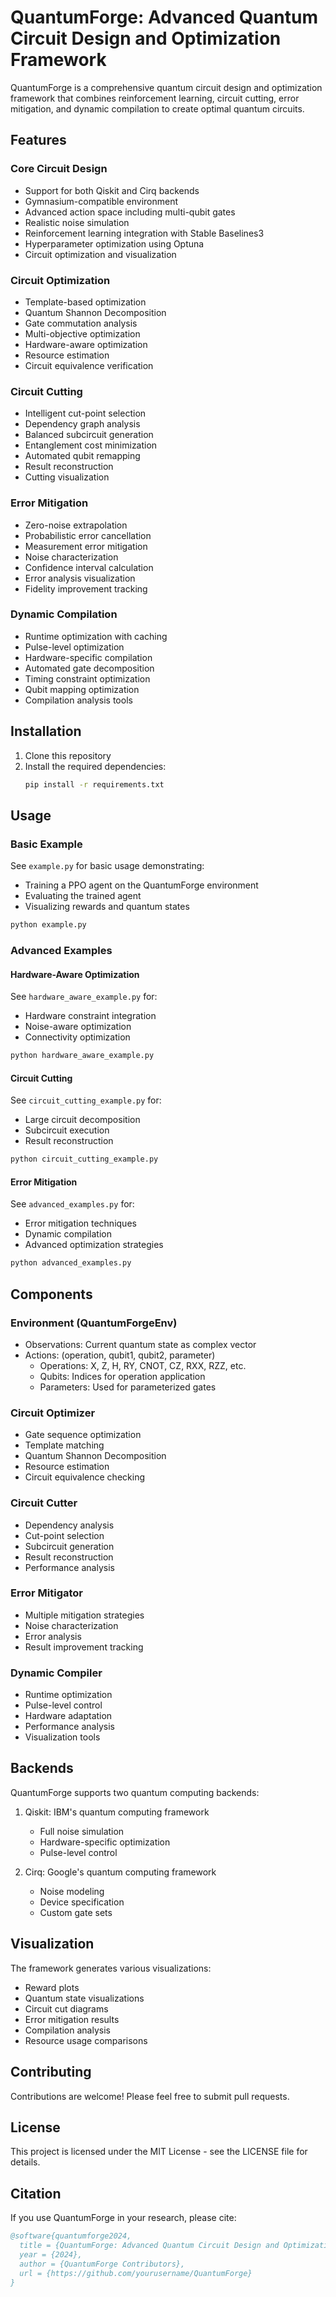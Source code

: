 # QuantumForge: Advanced Quantum Circuit Design and Optimization Framework

QuantumForge is a comprehensive quantum circuit design and optimization framework that combines reinforcement learning, circuit cutting, error mitigation, and dynamic compilation to create optimal quantum circuits.

## Features

### Core Circuit Design
- Support for both Qiskit and Cirq backends
- Gymnasium-compatible environment
- Advanced action space including multi-qubit gates
- Realistic noise simulation
- Reinforcement learning integration with Stable Baselines3
- Hyperparameter optimization using Optuna
- Circuit optimization and visualization

### Circuit Optimization
- Template-based optimization
- Quantum Shannon Decomposition
- Gate commutation analysis
- Multi-objective optimization
- Hardware-aware optimization
- Resource estimation
- Circuit equivalence verification

### Circuit Cutting
- Intelligent cut-point selection
- Dependency graph analysis
- Balanced subcircuit generation
- Entanglement cost minimization
- Automated qubit remapping
- Result reconstruction
- Cutting visualization

### Error Mitigation
- Zero-noise extrapolation
- Probabilistic error cancellation
- Measurement error mitigation
- Noise characterization
- Confidence interval calculation
- Error analysis visualization
- Fidelity improvement tracking

### Dynamic Compilation
- Runtime optimization with caching
- Pulse-level optimization
- Hardware-specific compilation
- Automated gate decomposition
- Timing constraint optimization
- Qubit mapping optimization
- Compilation analysis tools

## Installation

1. Clone this repository
2. Install the required dependencies:
   ```bash
   pip install -r requirements.txt
   ```

## Usage

### Basic Example
See `example.py` for basic usage demonstrating:
- Training a PPO agent on the QuantumForge environment
- Evaluating the trained agent
- Visualizing rewards and quantum states

```bash
python example.py
```

### Advanced Examples

#### Hardware-Aware Optimization
See `hardware_aware_example.py` for:
- Hardware constraint integration
- Noise-aware optimization
- Connectivity optimization

```bash
python hardware_aware_example.py
```

#### Circuit Cutting
See `circuit_cutting_example.py` for:
- Large circuit decomposition
- Subcircuit execution
- Result reconstruction

```bash
python circuit_cutting_example.py
```

#### Error Mitigation
See `advanced_examples.py` for:
- Error mitigation techniques
- Dynamic compilation
- Advanced optimization strategies

```bash
python advanced_examples.py
```

## Components

### Environment (QuantumForgeEnv)
- Observations: Current quantum state as complex vector
- Actions: (operation, qubit1, qubit2, parameter)
  - Operations: X, Z, H, RY, CNOT, CZ, RXX, RZZ, etc.
  - Qubits: Indices for operation application
  - Parameters: Used for parameterized gates

### Circuit Optimizer
- Gate sequence optimization
- Template matching
- Quantum Shannon Decomposition
- Resource estimation
- Circuit equivalence checking

### Circuit Cutter
- Dependency analysis
- Cut-point selection
- Subcircuit generation
- Result reconstruction
- Performance analysis

### Error Mitigator
- Multiple mitigation strategies
- Noise characterization
- Error analysis
- Result improvement tracking

### Dynamic Compiler
- Runtime optimization
- Pulse-level control
- Hardware adaptation
- Performance analysis
- Visualization tools

## Backends

QuantumForge supports two quantum computing backends:

1. Qiskit: IBM's quantum computing framework
   - Full noise simulation
   - Hardware-specific optimization
   - Pulse-level control

2. Cirq: Google's quantum computing framework
   - Noise modeling
   - Device specification
   - Custom gate sets

## Visualization

The framework generates various visualizations:
- Reward plots
- Quantum state visualizations
- Circuit cut diagrams
- Error mitigation results
- Compilation analysis
- Resource usage comparisons

## Contributing

Contributions are welcome! Please feel free to submit pull requests.

## License

This project is licensed under the MIT License - see the LICENSE file for details.

## Citation

If you use QuantumForge in your research, please cite:

```bibtex
@software{quantumforge2024,
  title = {QuantumForge: Advanced Quantum Circuit Design and Optimization Framework},
  year = {2024},
  author = {QuantumForge Contributors},
  url = {https://github.com/yourusername/QuantumForge}
}

